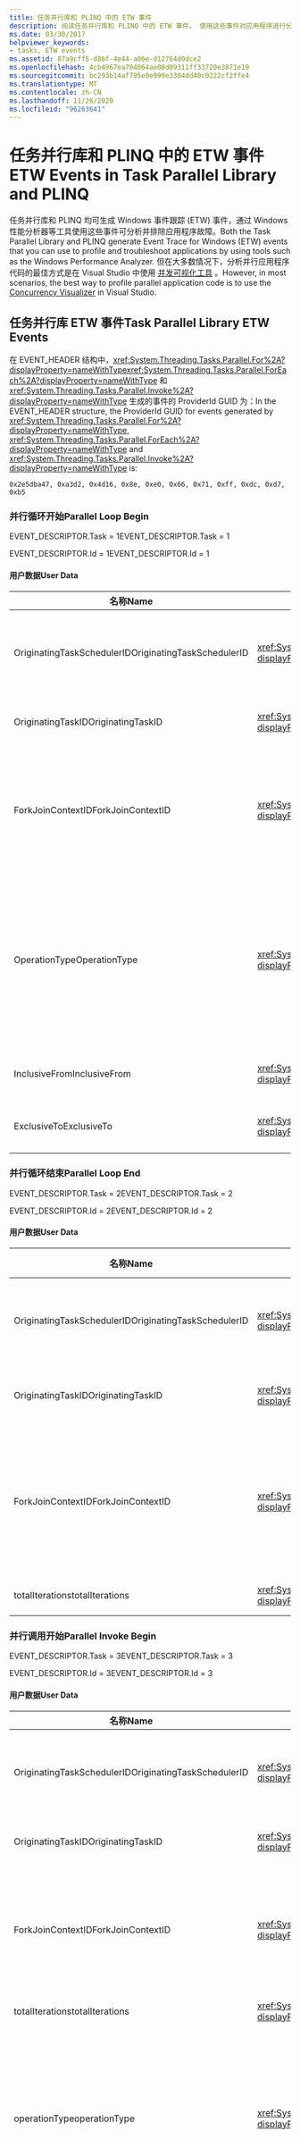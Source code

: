 ```yaml
---
title: 任务并行库和 PLINQ 中的 ETW 事件
description: 阅读任务并行库和 PLINQ 中的 ETW 事件。 使用这些事件对应用程序进行分析和故障排除。
ms.date: 03/30/2017
helpviewer_keywords:
- tasks, ETW events
ms.assetid: 87a9cff5-d86f-4e44-a06e-d12764d0dce2
ms.openlocfilehash: 4cb4967ea704064ae08d09311ff33720e3871e19
ms.sourcegitcommit: bc293b14af795e0e999e3304dd40c0222cf2ffe4
ms.translationtype: MT
ms.contentlocale: zh-CN
ms.lasthandoff: 11/26/2020
ms.locfileid: "96263641"
---
```

# <a name="etw-events-in-task-parallel-library-and-plinq"></a><span data-ttu-id="a12a4-104">任务并行库和 PLINQ 中的 ETW 事件</span><span class="sxs-lookup"><span data-stu-id="a12a4-104">ETW Events in Task Parallel Library and PLINQ</span></span>

<span data-ttu-id="a12a4-105">任务并行库和 PLINQ 均可生成 Windows 事件跟踪 (ETW) 事件，通过 Windows 性能分析器等工具使用这些事件可分析并排除应用程序故障。</span><span class="sxs-lookup"><span data-stu-id="a12a4-105">Both the Task Parallel Library and PLINQ generate Event Trace for Windows (ETW) events that you can use to profile and troubleshoot applications by using tools such as the Windows Performance Analyzer.</span></span> <span data-ttu-id="a12a4-106">但在大多数情况下，分析并行应用程序代码的最佳方式是在 Visual Studio 中使用 [并发可视化工具](/visualstudio/profiling/concurrency-visualizer) 。</span><span class="sxs-lookup"><span data-stu-id="a12a4-106">However, in most scenarios, the best way to profile parallel application code is to use the [Concurrency Visualizer](/visualstudio/profiling/concurrency-visualizer) in Visual Studio.</span></span>

## <a name="task-parallel-library-etw-events"></a><span data-ttu-id="a12a4-107">任务并行库 ETW 事件</span><span class="sxs-lookup"><span data-stu-id="a12a4-107">Task Parallel Library ETW Events</span></span>

<span data-ttu-id="a12a4-108">在 EVENT_HEADER 结构中，<xref:System.Threading.Tasks.Parallel.For%2A?displayProperty=nameWithType><xref:System.Threading.Tasks.Parallel.ForEach%2A?displayProperty=nameWithType> 和 <xref:System.Threading.Tasks.Parallel.Invoke%2A?displayProperty=nameWithType> 生成的事件的 ProviderId GUID 为：</span><span class="sxs-lookup"><span data-stu-id="a12a4-108">In the EVENT_HEADER structure, the ProviderId GUID for events generated by <xref:System.Threading.Tasks.Parallel.For%2A?displayProperty=nameWithType>, <xref:System.Threading.Tasks.Parallel.ForEach%2A?displayProperty=nameWithType> and <xref:System.Threading.Tasks.Parallel.Invoke%2A?displayProperty=nameWithType> is:</span></span>

`0x2e5dba47, 0xa3d2, 0x4d16, 0x8e, 0xe0, 0x66, 0x71, 0xff, 0xdc, 0xd7, 0xb5`

### <a name="parallel-loop-begin"></a><span data-ttu-id="a12a4-109">并行循环开始</span><span class="sxs-lookup"><span data-stu-id="a12a4-109">Parallel Loop Begin</span></span>

<span data-ttu-id="a12a4-110">EVENT_DESCRIPTOR.Task = 1</span><span class="sxs-lookup"><span data-stu-id="a12a4-110">EVENT_DESCRIPTOR.Task = 1</span></span>

<span data-ttu-id="a12a4-111">EVENT_DESCRIPTOR.Id = 1</span><span class="sxs-lookup"><span data-stu-id="a12a4-111">EVENT_DESCRIPTOR.Id = 1</span></span>

#### <a name="user-data"></a><span data-ttu-id="a12a4-112">用户数据</span><span class="sxs-lookup"><span data-stu-id="a12a4-112">User Data</span></span>

|<span data-ttu-id="a12a4-113">**名称**</span><span class="sxs-lookup"><span data-stu-id="a12a4-113">**Name**</span></span>|<span data-ttu-id="a12a4-114">**类型**</span><span class="sxs-lookup"><span data-stu-id="a12a4-114">**Type**</span></span>|<span data-ttu-id="a12a4-115">**说明**</span><span class="sxs-lookup"><span data-stu-id="a12a4-115">**Description**</span></span>|
|--------------|--------------|---------------------|
|<span data-ttu-id="a12a4-116">OriginatingTaskSchedulerID</span><span class="sxs-lookup"><span data-stu-id="a12a4-116">OriginatingTaskSchedulerID</span></span>|<xref:System.Int32?displayProperty=nameWithType>|<span data-ttu-id="a12a4-117">启动循环的 TaskScheduler 的 ID。</span><span class="sxs-lookup"><span data-stu-id="a12a4-117">The ID of the TaskScheduler that started the loop.</span></span>|
|<span data-ttu-id="a12a4-118">OriginatingTaskID</span><span class="sxs-lookup"><span data-stu-id="a12a4-118">OriginatingTaskID</span></span>|<xref:System.Int32?displayProperty=nameWithType>|<span data-ttu-id="a12a4-119">启动循环的任务的 ID。</span><span class="sxs-lookup"><span data-stu-id="a12a4-119">The ID of the task that started the loop.</span></span>|
|<span data-ttu-id="a12a4-120">ForkJoinContextID</span><span class="sxs-lookup"><span data-stu-id="a12a4-120">ForkJoinContextID</span></span>|<xref:System.Int32?displayProperty=nameWithType>|<span data-ttu-id="a12a4-121">用于为具有分叉/联接语义的事件指示嵌套和对的唯一标识符。</span><span class="sxs-lookup"><span data-stu-id="a12a4-121">A unique identifier used to indicate nesting and pairs for events with fork/join semantics.</span></span>|
|<span data-ttu-id="a12a4-122">OperationType</span><span class="sxs-lookup"><span data-stu-id="a12a4-122">OperationType</span></span>|<xref:System.Int32?displayProperty=nameWithType>|<span data-ttu-id="a12a4-123">指示循环的类型：</span><span class="sxs-lookup"><span data-stu-id="a12a4-123">Indicates the type of loop:</span></span><br /><br /> <span data-ttu-id="a12a4-124">1 = ParallelInvoke</span><span class="sxs-lookup"><span data-stu-id="a12a4-124">1 = ParallelInvoke</span></span><br /><br /> <span data-ttu-id="a12a4-125">2 = ParallelFor</span><span class="sxs-lookup"><span data-stu-id="a12a4-125">2 = ParallelFor</span></span><br /><br /> <span data-ttu-id="a12a4-126">3 = ParallelForEach</span><span class="sxs-lookup"><span data-stu-id="a12a4-126">3 = ParallelForEach</span></span>|
|<span data-ttu-id="a12a4-127">InclusiveFrom</span><span class="sxs-lookup"><span data-stu-id="a12a4-127">InclusiveFrom</span></span>|<xref:System.Int64?displayProperty=nameWithType>|<span data-ttu-id="a12a4-128">循环计数器的起始值</span><span class="sxs-lookup"><span data-stu-id="a12a4-128">The starting value of the loop counter</span></span>|
|<span data-ttu-id="a12a4-129">ExclusiveTo</span><span class="sxs-lookup"><span data-stu-id="a12a4-129">ExclusiveTo</span></span>|<xref:System.Int64?displayProperty=nameWithType>|<span data-ttu-id="a12a4-130">循环计数器的结束值</span><span class="sxs-lookup"><span data-stu-id="a12a4-130">The ending value of the loop counter</span></span>|

### <a name="parallel-loop-end"></a><span data-ttu-id="a12a4-131">并行循环结束</span><span class="sxs-lookup"><span data-stu-id="a12a4-131">Parallel Loop End</span></span>

 <span data-ttu-id="a12a4-132">EVENT_DESCRIPTOR.Task = 2</span><span class="sxs-lookup"><span data-stu-id="a12a4-132">EVENT_DESCRIPTOR.Task = 2</span></span>

 <span data-ttu-id="a12a4-133">EVENT_DESCRIPTOR.Id = 2</span><span class="sxs-lookup"><span data-stu-id="a12a4-133">EVENT_DESCRIPTOR.Id = 2</span></span>

#### <a name="user-data"></a><span data-ttu-id="a12a4-134">用户数据</span><span class="sxs-lookup"><span data-stu-id="a12a4-134">User Data</span></span>

|<span data-ttu-id="a12a4-135">**名称**</span><span class="sxs-lookup"><span data-stu-id="a12a4-135">**Name**</span></span>|<span data-ttu-id="a12a4-136">**类型**</span><span class="sxs-lookup"><span data-stu-id="a12a4-136">**Type**</span></span>|<span data-ttu-id="a12a4-137">**说明**</span><span class="sxs-lookup"><span data-stu-id="a12a4-137">**Description**</span></span>|
|--------------|--------------|---------------------|
|<span data-ttu-id="a12a4-138">OriginatingTaskSchedulerID</span><span class="sxs-lookup"><span data-stu-id="a12a4-138">OriginatingTaskSchedulerID</span></span>|<xref:System.Int32?displayProperty=nameWithType>|<span data-ttu-id="a12a4-139">启动循环的 TaskScheduler 的 ID。</span><span class="sxs-lookup"><span data-stu-id="a12a4-139">The ID of the TaskScheduler that started the loop.</span></span>|
|<span data-ttu-id="a12a4-140">OriginatingTaskID</span><span class="sxs-lookup"><span data-stu-id="a12a4-140">OriginatingTaskID</span></span>|<xref:System.Int32?displayProperty=nameWithType>|<span data-ttu-id="a12a4-141">启动循环的任务的 ID。</span><span class="sxs-lookup"><span data-stu-id="a12a4-141">The ID of the task that started the loop.</span></span>|
|<span data-ttu-id="a12a4-142">ForkJoinContextID</span><span class="sxs-lookup"><span data-stu-id="a12a4-142">ForkJoinContextID</span></span>|<xref:System.Int32?displayProperty=nameWithType>|<span data-ttu-id="a12a4-143">用于为具有分叉/联接语义的事件指示嵌套和对的唯一标识符。</span><span class="sxs-lookup"><span data-stu-id="a12a4-143">A unique identifier used to indicate nesting and pairs for events with fork/join semantics.</span></span>|
|<span data-ttu-id="a12a4-144">totalIterations</span><span class="sxs-lookup"><span data-stu-id="a12a4-144">totalIterations</span></span>|<xref:System.Int64?displayProperty=nameWithType>|<span data-ttu-id="a12a4-145">迭代总次数</span><span class="sxs-lookup"><span data-stu-id="a12a4-145">The total number of iterations</span></span>|

### <a name="parallel-invoke-begin"></a><span data-ttu-id="a12a4-146">并行调用开始</span><span class="sxs-lookup"><span data-stu-id="a12a4-146">Parallel Invoke Begin</span></span>

 <span data-ttu-id="a12a4-147">EVENT_DESCRIPTOR.Task = 3</span><span class="sxs-lookup"><span data-stu-id="a12a4-147">EVENT_DESCRIPTOR.Task = 3</span></span>

 <span data-ttu-id="a12a4-148">EVENT_DESCRIPTOR.Id = 3</span><span class="sxs-lookup"><span data-stu-id="a12a4-148">EVENT_DESCRIPTOR.Id = 3</span></span>

#### <a name="user-data"></a><span data-ttu-id="a12a4-149">用户数据</span><span class="sxs-lookup"><span data-stu-id="a12a4-149">User Data</span></span>

|<span data-ttu-id="a12a4-150">**名称**</span><span class="sxs-lookup"><span data-stu-id="a12a4-150">**Name**</span></span>|<span data-ttu-id="a12a4-151">**类型**</span><span class="sxs-lookup"><span data-stu-id="a12a4-151">**Type**</span></span>|<span data-ttu-id="a12a4-152">**说明**</span><span class="sxs-lookup"><span data-stu-id="a12a4-152">**Description**</span></span>|
|--------------|--------------|---------------------|
|<span data-ttu-id="a12a4-153">OriginatingTaskSchedulerID</span><span class="sxs-lookup"><span data-stu-id="a12a4-153">OriginatingTaskSchedulerID</span></span>|<xref:System.Int32?displayProperty=nameWithType>|<span data-ttu-id="a12a4-154">启动循环的 TaskScheduler 的 ID。</span><span class="sxs-lookup"><span data-stu-id="a12a4-154">The ID of the TaskScheduler that started the loop.</span></span>|
|<span data-ttu-id="a12a4-155">OriginatingTaskID</span><span class="sxs-lookup"><span data-stu-id="a12a4-155">OriginatingTaskID</span></span>|<xref:System.Int32?displayProperty=nameWithType>|<span data-ttu-id="a12a4-156">启动循环的任务的 ID。</span><span class="sxs-lookup"><span data-stu-id="a12a4-156">The ID of the task that started the loop.</span></span>|
|<span data-ttu-id="a12a4-157">ForkJoinContextID</span><span class="sxs-lookup"><span data-stu-id="a12a4-157">ForkJoinContextID</span></span>|<xref:System.Int32?displayProperty=nameWithType>|<span data-ttu-id="a12a4-158">用于为具有分叉/联接语义的事件指示嵌套和对的唯一标识符。</span><span class="sxs-lookup"><span data-stu-id="a12a4-158">A unique identifier used to indicate nesting and pairs for events with fork/join semantics.</span></span>|
|<span data-ttu-id="a12a4-159">totalIterations</span><span class="sxs-lookup"><span data-stu-id="a12a4-159">totalIterations</span></span>|<xref:System.Int64?displayProperty=nameWithType>|<span data-ttu-id="a12a4-160">迭代总次数</span><span class="sxs-lookup"><span data-stu-id="a12a4-160">The total number of iterations</span></span>|
|<span data-ttu-id="a12a4-161">operationType</span><span class="sxs-lookup"><span data-stu-id="a12a4-161">operationType</span></span>|<xref:System.Int32?displayProperty=nameWithType>|<span data-ttu-id="a12a4-162">指示循环的类型：</span><span class="sxs-lookup"><span data-stu-id="a12a4-162">Indicates the type of loop:</span></span><br /><br /> <span data-ttu-id="a12a4-163">1 = ParallelInvoke</span><span class="sxs-lookup"><span data-stu-id="a12a4-163">1 = ParallelInvoke</span></span><br /><br /> <span data-ttu-id="a12a4-164">2 = ParallelFor</span><span class="sxs-lookup"><span data-stu-id="a12a4-164">2 = ParallelFor</span></span><br /><br /> <span data-ttu-id="a12a4-165">3 = ParallelForEach</span><span class="sxs-lookup"><span data-stu-id="a12a4-165">3 = ParallelForEach</span></span>|
|<span data-ttu-id="a12a4-166">ActionCount</span><span class="sxs-lookup"><span data-stu-id="a12a4-166">ActionCount</span></span>|<xref:System.Int32?displayProperty=nameWithType>|<span data-ttu-id="a12a4-167">将在并行调用中执行的操作数。</span><span class="sxs-lookup"><span data-stu-id="a12a4-167">The number of actions that will be executed in the parallel invoke.</span></span>|

### <a name="parallel-invoke-end"></a><span data-ttu-id="a12a4-168">并行调用结束</span><span class="sxs-lookup"><span data-stu-id="a12a4-168">Parallel Invoke End</span></span>

 <span data-ttu-id="a12a4-169">EVENT_DESCRIPTOR.Task = 4</span><span class="sxs-lookup"><span data-stu-id="a12a4-169">EVENT_DESCRIPTOR.Task = 4</span></span>

 <span data-ttu-id="a12a4-170">EVENT_DESCRIPTOR.Id = 4</span><span class="sxs-lookup"><span data-stu-id="a12a4-170">EVENT_DESCRIPTOR.Id = 4</span></span>

#### <a name="user-data"></a><span data-ttu-id="a12a4-171">用户数据</span><span class="sxs-lookup"><span data-stu-id="a12a4-171">User Data</span></span>

|<span data-ttu-id="a12a4-172">**名称**</span><span class="sxs-lookup"><span data-stu-id="a12a4-172">**Name**</span></span>|<span data-ttu-id="a12a4-173">**类型**</span><span class="sxs-lookup"><span data-stu-id="a12a4-173">**Type**</span></span>|<span data-ttu-id="a12a4-174">**说明**</span><span class="sxs-lookup"><span data-stu-id="a12a4-174">**Description**</span></span>|
|--------------|--------------|---------------------|
|<span data-ttu-id="a12a4-175">OriginatingTaskSchedulerID</span><span class="sxs-lookup"><span data-stu-id="a12a4-175">OriginatingTaskSchedulerID</span></span>|<xref:System.Int32?displayProperty=nameWithType>|<span data-ttu-id="a12a4-176">启动循环的 TaskScheduler 的 ID。</span><span class="sxs-lookup"><span data-stu-id="a12a4-176">The ID of the TaskScheduler that started the loop.</span></span>|
|<span data-ttu-id="a12a4-177">OriginatingTaskID</span><span class="sxs-lookup"><span data-stu-id="a12a4-177">OriginatingTaskID</span></span>|<xref:System.Int32?displayProperty=nameWithType>|<span data-ttu-id="a12a4-178">启动循环的任务的 ID。</span><span class="sxs-lookup"><span data-stu-id="a12a4-178">The ID of the task that started the loop.</span></span>|
|<span data-ttu-id="a12a4-179">ForkJoinContextID</span><span class="sxs-lookup"><span data-stu-id="a12a4-179">ForkJoinContextID</span></span>|<xref:System.Int32?displayProperty=nameWithType>|<span data-ttu-id="a12a4-180">用于为具有分叉/联接语义的事件指示嵌套和对的唯一标识符。</span><span class="sxs-lookup"><span data-stu-id="a12a4-180">A unique identifier used to indicate nesting and pairs for events with fork/join semantics.</span></span>|

## <a name="plinq-etw-events"></a><span data-ttu-id="a12a4-181">PINQ ETW 事件</span><span class="sxs-lookup"><span data-stu-id="a12a4-181">PLINQ ETW Events</span></span>

 <span data-ttu-id="a12a4-182">PLINQ 的 EVENT_HEADER.ProviderId GUID 为：</span><span class="sxs-lookup"><span data-stu-id="a12a4-182">The EVENT_HEADER.ProviderId GUID for PLINQ is:</span></span>

`0x159eeeec, 0x4a14, 0x4418, 0xa8, 0xfe, 0xfa, 0xab, 0xcd, 0x98, 0x78, 0x87`

### <a name="parallel-query-begin"></a><span data-ttu-id="a12a4-183">并行查询开始</span><span class="sxs-lookup"><span data-stu-id="a12a4-183">Parallel Query Begin</span></span>

 <span data-ttu-id="a12a4-184">EVENT_DESCRIPTOR.Task = 1</span><span class="sxs-lookup"><span data-stu-id="a12a4-184">EVENT_DESCRIPTOR.Task = 1</span></span>

 <span data-ttu-id="a12a4-185">EVENT_DESCRIPTOR.Id = 1</span><span class="sxs-lookup"><span data-stu-id="a12a4-185">EVENT_DESCRIPTOR.Id = 1</span></span>

#### <a name="user-data"></a><span data-ttu-id="a12a4-186">用户数据</span><span class="sxs-lookup"><span data-stu-id="a12a4-186">User Data</span></span>

|<span data-ttu-id="a12a4-187">**名称**</span><span class="sxs-lookup"><span data-stu-id="a12a4-187">**Name**</span></span>|<span data-ttu-id="a12a4-188">**类型**</span><span class="sxs-lookup"><span data-stu-id="a12a4-188">**Type**</span></span>|<span data-ttu-id="a12a4-189">**说明**</span><span class="sxs-lookup"><span data-stu-id="a12a4-189">**Description**</span></span>|
|--------------|--------------|---------------------|
|<span data-ttu-id="a12a4-190">OriginatingTaskSchedulerID</span><span class="sxs-lookup"><span data-stu-id="a12a4-190">OriginatingTaskSchedulerID</span></span>|<xref:System.Int32?displayProperty=nameWithType>|<span data-ttu-id="a12a4-191">启动循环的 TaskScheduler 的 ID。</span><span class="sxs-lookup"><span data-stu-id="a12a4-191">The ID of the TaskScheduler that started the loop.</span></span>|
|<span data-ttu-id="a12a4-192">OriginatingTaskID</span><span class="sxs-lookup"><span data-stu-id="a12a4-192">OriginatingTaskID</span></span>|<xref:System.Int32?displayProperty=nameWithType>|<span data-ttu-id="a12a4-193">启动循环的任务的 ID。</span><span class="sxs-lookup"><span data-stu-id="a12a4-193">The ID of the task that started the loop.</span></span>|
|<span data-ttu-id="a12a4-194">QueryID</span><span class="sxs-lookup"><span data-stu-id="a12a4-194">QueryID</span></span>|<xref:System.Int32?displayProperty=nameWithType>|<span data-ttu-id="a12a4-195">唯一的查询标识符。</span><span class="sxs-lookup"><span data-stu-id="a12a4-195">A unique query identifier.</span></span>|

### <a name="parallel-query-end"></a><span data-ttu-id="a12a4-196">并行查询结束</span><span class="sxs-lookup"><span data-stu-id="a12a4-196">Parallel Query End</span></span>

 <span data-ttu-id="a12a4-197">EVENT_DESCRIPTOR.Task = 2</span><span class="sxs-lookup"><span data-stu-id="a12a4-197">EVENT_DESCRIPTOR.Task = 2</span></span>

 <span data-ttu-id="a12a4-198">EVENT_DESCRIPTOR.Id = 2</span><span class="sxs-lookup"><span data-stu-id="a12a4-198">EVENT_DESCRIPTOR.Id = 2</span></span>

#### <a name="user-data"></a><span data-ttu-id="a12a4-199">用户数据</span><span class="sxs-lookup"><span data-stu-id="a12a4-199">User Data</span></span>

|<span data-ttu-id="a12a4-200">**名称**</span><span class="sxs-lookup"><span data-stu-id="a12a4-200">**Name**</span></span>|<span data-ttu-id="a12a4-201">**类型**</span><span class="sxs-lookup"><span data-stu-id="a12a4-201">**Type**</span></span>|<span data-ttu-id="a12a4-202">**说明**</span><span class="sxs-lookup"><span data-stu-id="a12a4-202">**Description**</span></span>|
|--------------|--------------|---------------------|
|<span data-ttu-id="a12a4-203">OriginatingTaskSchedulerID</span><span class="sxs-lookup"><span data-stu-id="a12a4-203">OriginatingTaskSchedulerID</span></span>|<xref:System.Int32?displayProperty=nameWithType>|<span data-ttu-id="a12a4-204">启动循环的 TaskScheduler 的 ID。</span><span class="sxs-lookup"><span data-stu-id="a12a4-204">The ID of the TaskScheduler that started the loop.</span></span>|
|<span data-ttu-id="a12a4-205">OriginatingTaskID</span><span class="sxs-lookup"><span data-stu-id="a12a4-205">OriginatingTaskID</span></span>|<xref:System.Int32?displayProperty=nameWithType>|<span data-ttu-id="a12a4-206">启动循环的任务的 ID。</span><span class="sxs-lookup"><span data-stu-id="a12a4-206">The ID of the task that started the loop.</span></span>|
|<span data-ttu-id="a12a4-207">QueryID</span><span class="sxs-lookup"><span data-stu-id="a12a4-207">QueryID</span></span>|<xref:System.Int32?displayProperty=nameWithType>|<span data-ttu-id="a12a4-208">唯一的查询标识符。</span><span class="sxs-lookup"><span data-stu-id="a12a4-208">A unique query identifier.</span></span>|

## <a name="see-also"></a><span data-ttu-id="a12a4-209">另请参阅</span><span class="sxs-lookup"><span data-stu-id="a12a4-209">See also</span></span>

- [<span data-ttu-id="a12a4-210">ETW Events in the .NET Framework</span><span class="sxs-lookup"><span data-stu-id="a12a4-210">ETW Events in the .NET Framework</span></span>](etw-events.md)
- [<span data-ttu-id="a12a4-211">任务并行库 (TPL)</span><span class="sxs-lookup"><span data-stu-id="a12a4-211">Task Parallel Library (TPL)</span></span>](../../standard/parallel-programming/task-parallel-library-tpl.md)
- [<span data-ttu-id="a12a4-212">并行 LINQ (PLINQ)</span><span class="sxs-lookup"><span data-stu-id="a12a4-212">Parallel LINQ (PLINQ)</span></span>](../../standard/parallel-programming/introduction-to-plinq.md)
